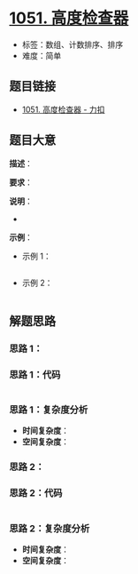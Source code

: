 # [1051. 高度检查器](https://leetcode.cn/problems/height-checker/)

- 标签：数组、计数排序、排序
- 难度：简单

## 题目链接

- [1051. 高度检查器 - 力扣](https://leetcode.cn/problems/height-checker/)

## 题目大意

**描述**：

**要求**：

**说明**：

- 

**示例**：

- 示例 1：

```python
```

- 示例 2：

```python
```

## 解题思路

### 思路 1：

### 思路 1：代码

```Python
```

### 思路 1：复杂度分析

- **时间复杂度**：
- **空间复杂度**：

### 思路 2：

### 思路 2：代码

```python
```

### 思路 2：复杂度分析

- **时间复杂度**：
- **空间复杂度**：

